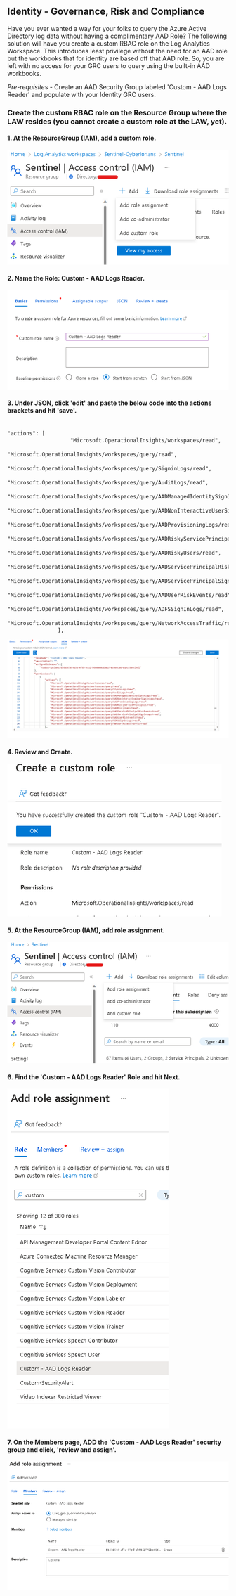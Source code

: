## Identity - Governance, Risk and Compliance ##

Have you ever wanted a way for your folks to query the Azure Active Directory log data without having a complimentary AAD Role? The following solution will have you create a custom RBAC role on the Log Analytics Workspace. This introduces least privilege without the need for an AAD role but the workbooks that for identity are based off that AAD role. So, you are left with no access for your GRC users to query using the built-in AAD workbooks.

*Pre-requisites* - Create an AAD Security Group labeled 'Custom - AAD Logs Reader' and populate with your Identity GRC users.

### Create the custom RBAC role on the Resource Group where the LAW resides (you cannot create a custom role at the LAW, yet).  ###

#### 1. At the ResourceGroup (IAM), add a custom role.

![](https://github.com/Cyberlorians/uploadedimages/blob/main/customrbac1.png)

#### 2. Name the Role: Custom - AAD Logs Reader.

![](https://github.com/Cyberlorians/uploadedimages/blob/main/customrbac2.png)

#### 3. Under JSON, click 'edit' and paste the below code into the actions brackets and hit 'save'.

```

"actions": [
                    "Microsoft.OperationalInsights/workspaces/read",
                    "Microsoft.OperationalInsights/workspaces/query/read",
                    "Microsoft.OperationalInsights/workspaces/query/SigninLogs/read",
                    "Microsoft.OperationalInsights/workspaces/query/AuditLogs/read",
                    "Microsoft.OperationalInsights/workspaces/query/AADManagedIdentitySignInLogs/read",
                    "Microsoft.OperationalInsights/workspaces/query/AADNonInteractiveUserSignInLogs/read",
                    "Microsoft.OperationalInsights/workspaces/query/AADProvisioningLogs/read",
                    "Microsoft.OperationalInsights/workspaces/query/AADRiskyServicePrincipals/read",
                    "Microsoft.OperationalInsights/workspaces/query/AADRiskyUsers/read",
                    "Microsoft.OperationalInsights/workspaces/query/AADServicePrincipalRiskEvents/read",
                    "Microsoft.OperationalInsights/workspaces/query/AADServicePrincipalSignInLogs/read",
                    "Microsoft.OperationalInsights/workspaces/query/AADUserRiskEvents/read",
                    "Microsoft.OperationalInsights/workspaces/query/ADFSSignInLogs/read",
                    "Microsoft.OperationalInsights/workspaces/query/NetworkAccessTraffic/read"
                ],

```

![](https://github.com/Cyberlorians/uploadedimages/blob/main/customrbac3.png)

#### 4. Review and Create.

![](https://github.com/Cyberlorians/uploadedimages/blob/main/customrbac4.png)

   
#### 5. At the ResourceGroup (IAM), add role assignment.

![](https://github.com/Cyberlorians/uploadedimages/blob/main/customrbac5.png)

#### 6. Find the 'Custom - AAD Logs Reader' Role and hit Next.

![](https://github.com/Cyberlorians/uploadedimages/blob/main/customrbac6.png)

#### 7. On the Members page, ADD the 'Custom - AAD Logs Reader' security group and click, 'review and assign'.

![](https://github.com/Cyberlorians/uploadedimages/blob/main/customrbac7.png)


